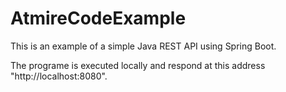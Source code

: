 # AtmireCodeExample

This is an example of a simple Java REST API using Spring Boot.

The programe is executed locally and respond at this address "http://localhost:8080".